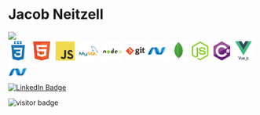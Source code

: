 

<h1>Jacob Neitzell</h1>
 

<div id="badges">
<img height="180em" src="https://github-readme-stats.vercel.app/api?username=JacobNeitzell&show_icons=true&hide_border=true&&count_private=true&include_all_commits=true" />
<div>
  <img src="https://github.com/devicons/devicon/blob/master/icons/css3/css3-plain-wordmark.svg"  title="CSS3" alt="CSS" width="40" height="40"/>&nbsp;
  <img src="https://github.com/devicons/devicon/blob/master/icons/html5/html5-original.svg" title="HTML5" alt="HTML" width="40" height="40"/>&nbsp;
  <img src="https://github.com/devicons/devicon/blob/master/icons/javascript/javascript-original.svg" title="JavaScript" alt="JavaScript" width="40" height="40"/>&nbsp;
  <img src="https://github.com/devicons/devicon/blob/master/icons/mysql/mysql-original-wordmark.svg" title="MySQL"  alt="MySQL" width="40" height="40"/>&nbsp;
  <img src="https://github.com/devicons/devicon/blob/master/icons/nodejs/nodejs-original-wordmark.svg" title="NodeJS" alt="NodeJS" width="40" height="40"/>&nbsp;
  <img src="https://github.com/devicons/devicon/blob/master/icons/git/git-original-wordmark.svg" title="Git" **alt="Git" width="40" height="40"/>
  <img src="https://github.com/devicons/devicon/blob/master/icons/dot-net/dot-net-original.svg" title="DotNet" **alt="DotNet" width="40" height="40"/>
  <img src="https://github.com/devicons/devicon/blob/master/icons/mongodb/mongodb-original.svg" title="MongoDB" **alt="MongoDB" width="40" height="40"/>
    <img src="https://github.com/devicons/devicon/blob/master/icons/nodejs/nodejs-original.svg" title="NodeJs" **alt="NodeJs" width="40" height="40"/>
    <img src="https://github.com/devicons/devicon/blob/master/icons/csharp/csharp-original.svg" title="C#" **alt="C#" width="40" height="40"/>
    <img src="https://github.com/devicons/devicon/blob/master/icons/vuejs/vuejs-original-wordmark.svg" title="VueJs" **alt="VueJS" width="40" height="40"/>
    <img src="https://github.com/devicons/devicon/blob/master/icons/dot-net/dot-net-original.svg" title="DotNet" **alt="DotNet" width="40" height="40"/>
</div>
<div>
 <a href="https://www.linkedin.com/in/jacob-neitzell/">
    <img src="https://img.shields.io/badge/LinkedIn-blue?style=for-the-badge&logo=linkedin&logoColor=white" alt="LinkedIn Badge"/>
  </a>
  </div>
 
![visitor badge](https://visitor-badge.glitch.me/badge?page_id=JacobNeitzell.visitor-badge)

<!--START_SECTION:waka-->

<!--END_SECTION:waka-->
